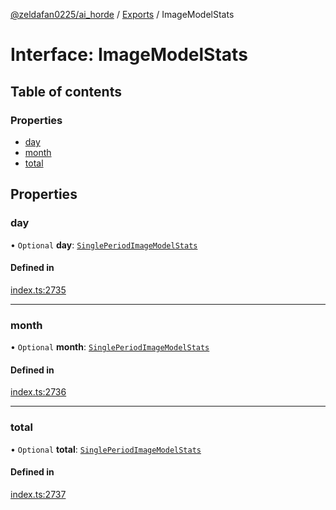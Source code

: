 [@zeldafan0225/ai_horde](../README.md) / [Exports](../modules.md) / ImageModelStats

# Interface: ImageModelStats

## Table of contents

### Properties

- [day](ImageModelStats.md#day)
- [month](ImageModelStats.md#month)
- [total](ImageModelStats.md#total)

## Properties

### day

• `Optional` **day**: [`SinglePeriodImageModelStats`](../modules.md#singleperiodimagemodelstats)

#### Defined in

[index.ts:2735](https://github.com/ZeldaFan0225/ai_horde/blob/ae52afb/index.ts#L2735)

___

### month

• `Optional` **month**: [`SinglePeriodImageModelStats`](../modules.md#singleperiodimagemodelstats)

#### Defined in

[index.ts:2736](https://github.com/ZeldaFan0225/ai_horde/blob/ae52afb/index.ts#L2736)

___

### total

• `Optional` **total**: [`SinglePeriodImageModelStats`](../modules.md#singleperiodimagemodelstats)

#### Defined in

[index.ts:2737](https://github.com/ZeldaFan0225/ai_horde/blob/ae52afb/index.ts#L2737)
